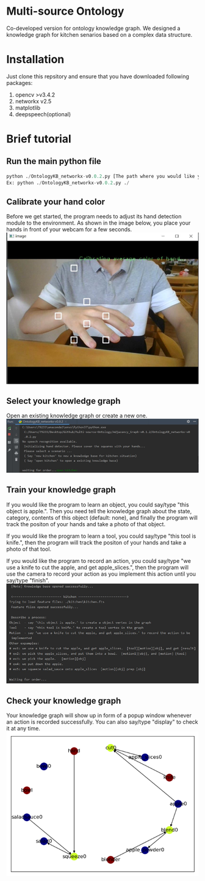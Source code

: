 # Multi-source Ontology
 Co-developed version for ontology knowledge graph.
 We designed a knowledge graph for kitchen senarios based on a complex data structure.

 # Installation
 Just clone this repsitory and ensure that you have downloaded following packages:
 1. opencv >v3.4.2
 2. networkx v2.5
 3. matplotlib
 4. deepspeech(optional)

# Brief tutorial

## Run the main python file
```python
python ./OntologyKB_networkx-v0.0.2.py [The path where you would like your knowledge graphs to be stored]
Ex: python ./OntologyKB_networkx-v0.0.2.py ./
```

## Calibrate your hand color
Before we get started, the program needs to adjust its hand detection module to the environment.
As shown in the image below, you place your hands in front of your webcam for a few seconds.
![calibrate](demo_images/hand_color_calib.jpg)

## Select your knowledge graph
Open an existing knowledge graph or create a new one.
![select](demo_images/Choose_a_knowledge_graph.jpg)

## Train your knowledge graph
If you would like the program to learn an object, you could say/type "this object is apple.". Then you need tell the knowledge graph about the state, category, contents of this object (default: none), and finally the program will track the positon of your hands and take a photo of that object.

If you would like the program to learn a tool, you could say/type "this tool is knife.", then the program will track the positon of your hands and take a photo of that tool.

If you would like the program to record an action, you could say/type "we use a knife to cut the apple, and get apple_slices.", then the program will use the camera to record your action as you implement this action until you say/type "finish".
![orders](demo_images/waiting_for_orders.jpg)

## Check your knowledge graph
Your knowledge graph will show up in form of a popup window whenever an action is recorded successfully. You can also say/type "display" to check it at any time.
![orders](demo_images/myplot.png)
